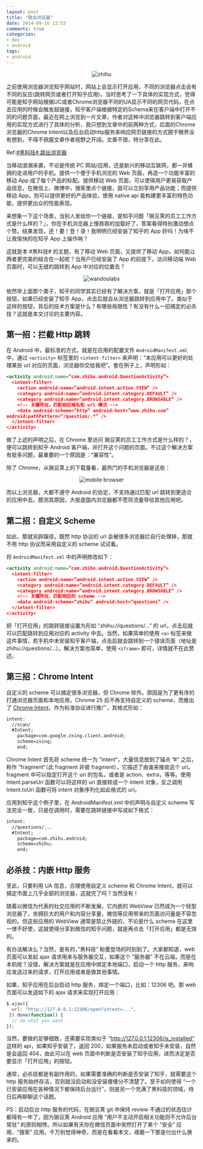 ```yaml
---
layout: post
title: "跳出浏览器"
date: 2014-09-16 12:52
comments: true
categories:
- dev
- android
tags:
- android
---
```

<center><p><img src="/images/zhihu_logo.png" alt="zhihu"></p></center>

之前使用浏览器浏览知乎网站时，网站上会显示打开应用，不同的浏览器点击会有不同的反应(跳转网页或者打开知乎应用)，当时思考了一下具体的实现方式，觉得可能是知乎网站根据UC或者Chrome浏览器不同的UA显示不同的网页代码，在点击应用的时候会触发超链接，知乎客户端根据特定的Schema来在客户端中打开不同的问题页面，最近在网上浏览到一片文章，作者对这种冲浏览器跳转到客户端应用的实现方式进行了具体的分析，我只想到文章中的前两种方式，后面的Chrome浏览器的Chrome Intent以及后台启动http服务来响应网页链接的方式囿于眼界没有想到，不得不佩服文章作者视野之开阔。文章不错，特分享在此。

Ref:[#黑科技# 跳出浏览器](http://zhuanlan.zhihu.com/andlib/19848910)

当移动浪潮来袭，不论是传统 PC 网站/应用，还是新兴的移动互联网，都一并蜂拥的走进用户的手机。提供一个便于手机浏览的 Web 页面，再造一个功能丰富的移动 App 成了每个产品的标配。提供移动 Web 页面，可以使得用户更易获取产品信息，在微信上、微博中，搜索里点个链接，就可以立刻享用产品功能；而提供移动 App，则可以提供更好的产品体验，使用 native api 能构建更丰富的特色功能，提供更出众的性能表现。

来想象一下这个场景，当别人发给你一个链接，是知乎问题「豌豆荚的员工工作方式是什么样的？」，你在手机浏览器上慢吞吞的加载好了，答案看得特别激动想点个赞。结果发现，还！要！登！录！我明明已经安装了知乎的 App 好吗！为啥不让我愉快的在知乎 App 上操作呐？

这就是本 #黑科技# 的主题，有了移动 Web 页面，又提供了移动 App，如何能让两者更完美的结合在一起呢？当用户已经安装了 App 的前提下，访问移动端 Web 页面时，可以无缝的跳转到 App 中对应的位置去？

<center><p><img src="/images/zhihu_question_wandoulab.jpg" alt="wandoulabs"></p></center>

依然举上面那个栗子，知乎的同学其实已经有了解决方案，就是「打开应用」那个按钮，如果已经安装了知乎 App，点击后就会从浏览器跳转到应用中了。类似于这样的按钮，背后的技术方案是什么？有哪些局限性？有没有什么一招搞定的必杀技？这就是本文讨论的主要内容。

## 第一招：拦截 Http 跳转

在 Android 中，最标准的方式，就是在应用的配置文件 ``AndroidManifest.xml`` 中，通过 ``<activity>`` 标签里的 ``<intent-filter>`` 来声明：“本应用可以更好的处理某些 url 对应的页面，浏览器你交给我吧”。套在例子上，声明形如：

```xml
<activity android:name=”com.zhihu.android.QuestionActivity”>
  <intent-filter>
    <action android:name=”android.intent.action.VIEW” />
    <category android:name=”android.intent.category.DEFAULT” />
    <category android:name=”android.intent.category.BROWSABLE” />
    <!-- 关键所在，匹配相应域名和 url 模式 -->
    <data android:scheme=”http” android:host=”www.zhihu.com” 
android:pathPattern=”/question/.*” />
  </intent-filter>
</activity>
```

做了上述的声明之后，在 Chrome 里访问 豌豆荚的员工工作方式是什么样的？，便可以跳转到知乎 Android 客户端，并打开这个问题的页面。不过这个解决方案有挺多问题，最重要的一个原因是：“兼容性”。

除了 Chrome，从豌豆荚上的下载量看，最热门的手机浏览器是这些：

<center><p><img src="/images/mobile_browser_share.jpg" alt="mobile browser"></p></center>

而以上浏览器，大都不遵守 Android 的协定，不支持通过匹配 url 跳转到更适合的应用中去。臆测其原因，大抵是国内浏览器都不愿将流量导给其他应用吧。


## 第二招：自定义 Scheme

如此，那就另辟蹊径，既然 http 协议的 url 会被很多浏览器拦自行处理掉，那就不用 http 协议而采用自定义的 scheme 试试看。

将 ``AndroidManifest.xml`` 中的声明修改如下：

```xml
<activity android:name=”com.zhihu.android.QuestionActivity”>
  <intent-filter>
    <action android:name=”android.intent.action.VIEW” />
    <category android:name=”android.intent.category.DEFAULT” />
    <category android:name=”android.intent.category.BROWSABLE” />
    <!-- 关键所在，匹配相应的 scheme -->
    <data android:scheme=”zhihu” android:host=”questions” />
  </intent-filter>
</activity>
```

把「打开应用」的跳转链接设置为形如 "zhihu://questions/…" 的 url，点击后就可以匹配跳转到应用对应的 activity 中去。当然，如果简单的使用 ``<a>`` 标签来做这件事情，若手机中未安装知乎客户端，点击后就会跳转到一个错误页面（地址是 zhihu://questions/…）。解决方案也简单，使用 ``<iframe>`` 即可，详情就不在此赘述。

<!-- more -->

## 第三招：Chrome Intent

自定义的 scheme 可以搞定很多浏览器，但 Chrome 除外。原因是为了更有序的打通浏览器页面和本地应用，Chrome 25 后不再支持自定义的 scheme，而推出了 [Chrome Intent](https://developer.chrome.com/multidevice/android/intents)，作为标准协议进行推广，其格式形如：

```xml
intent:
  //scan/
  #Intent; 
    package=com.google.zxing.client.android; 
    scheme=zxing; 
    end;
```

Chrome Intent 首先将 scheme 统一为 ”intent“，大量信息放到了锚点 ”#“ 之后，称作 ”fragment“（此 fragment 非彼 fragment），它描述了由谁来接收这个 uri。fragment 中可以指定打开这个 uri 的包名，或者是 action、extra，等等。使用 Intent.parseUri 函数可以将这样的 uri 直接转成一个 intent 对象，反之调用 Intent.toUri 函数可将 intent 对象序列化如此格式的 uri。

应用到知乎这个例子里，在 AndroidManifest.xml 中的声明与自定义 scheme 写法完全一致，只是在调用时，需要在跳转链接中写成如下格式：

```xml
intent:
  //questions/...
  #Intent; 
    package=com.zhihu.android;
    scheme=zhihu; 
    end; 
```

## 必杀技：内嵌 Http 服务

至此，只要利用 UA 信息，合理使用自定义 scheme 和 Chrome Intent，就可以搞定市面上几乎全部的浏览器，这就完了吗？当然没有！

随着以微信为代表的社交应用的不断发展，它内嵌的 WebView 已然成为一个轻型浏览器了，坐拥巨大的用户和内容分享量，微信等应用带来的页面访问量是不容忽视的。但这些应用的 WebView 通常是禁止外链的，不论是什么 scheme 在这里一律不好使，这就使得分享到微信的知乎问题，就是再点击「打开应用」都是无效的。

有办法解决么？当然，是有的，”黑科技“ 粉墨登场的时刻到了。大家都知道，web 页面可以发起 ajax 请求用来与服务器交互，如果这个 ”服务器“ 不在云端，而是在本机呢？没错，解决方案就是在应用中绑定本地端口，启动一个 http 服务，来响应发送过来的请求，打开应用或者是做其他事情。

如果，知乎应用在后台启动 http 服务，绑定一个端口，比如：12306 吧。那 web 页面可以发送如下的 ajax 请求来实现打开应用：

```javascript
$.ajax({
  url: "http://127.0.0.1:12306/open?intent=...",
 }).done(function() {
  // do what you want
});
```

当然，要做的足够细致，还需要实现类似于 ”http://127.0.0.1:12306/is_installed“ 这样的 api，如果知乎安装了，返回 200，如果服务未启动或者知乎未安装，自然是会返回 404，由此可以在 web 页面中判断是否安装了知乎应用，进而决定是否要显示「打开应用」的按钮。

通常，必杀技都是有副作用的，如果需要准确的判断是否安装了知乎，就需要这个 http 服务始终存活，否则就没启动和没安装傻傻分不清楚了。至于如何使得 “一个已安装应用在各种情况下都保持后台运行”，则是另一个充满了黑科技的领域，待日后再聊聊这个话题。

PS：启动后台 http 服务的代码，在豌豆荚 git 中保持 review 不通过的状态估计都得有一年了，因为豌豆荚 Android 应用 “用户不主动开启相关功能则不允许后台常驻” 的原则相悖。所以如果有天你在微信页面中突然打开了某个 “安全” 应用、“搜索” 应用，千万别觉得神奇，而是在看看本文，琢磨一下那是付出什么换来的。

